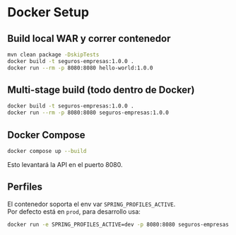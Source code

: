 # Docker Setup

## Build local WAR y correr contenedor
```bash
mvn clean package -DskipTests
docker build -t seguros-empresas:1.0.0 .
docker run --rm -p 8080:8080 hello-world:1.0.0
```

## Multi-stage build (todo dentro de Docker)
```bash
docker build -t seguros-empresas:1.0.0 .
docker run --rm -p 8080:8080 seguros-empresas:1.0.0
```

## Docker Compose
```bash
docker compose up --build
```
Esto levantará la API en el puerto 8080.

## Perfiles
El contenedor soporta el env var `SPRING_PROFILES_ACTIVE`.  
Por defecto está en `prod`, para desarrollo usa:
```bash
docker run -e SPRING_PROFILES_ACTIVE=dev -p 8080:8080 seguros-empresas:1.0.0
```
